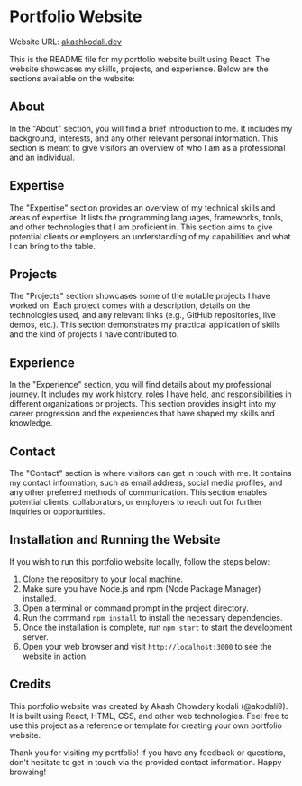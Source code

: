 # Portfolio Website

Website URL: <a href="https://www.akashkodali.dev">akashkodali.dev</a>

This is the README file for my portfolio website built using React. The website showcases my skills, projects, and experience. Below are the sections available on the website:

## About

In the "About" section, you will find a brief introduction to me. It includes my background, interests, and any other relevant personal information. This section is meant to give visitors an overview of who I am as a professional and an individual.

## Expertise

The "Expertise" section provides an overview of my technical skills and areas of expertise. It lists the programming languages, frameworks, tools, and other technologies that I am proficient in. This section aims to give potential clients or employers an understanding of my capabilities and what I can bring to the table.

## Projects

The "Projects" section showcases some of the notable projects I have worked on. Each project comes with a description, details on the technologies used, and any relevant links (e.g., GitHub repositories, live demos, etc.). This section demonstrates my practical application of skills and the kind of projects I have contributed to.

## Experience

In the "Experience" section, you will find details about my professional journey. It includes my work history, roles I have held, and responsibilities in different organizations or projects. This section provides insight into my career progression and the experiences that have shaped my skills and knowledge.

## Contact

The "Contact" section is where visitors can get in touch with me. It contains my contact information, such as email address, social media profiles, and any other preferred methods of communication. This section enables potential clients, collaborators, or employers to reach out for further inquiries or opportunities.

## Installation and Running the Website

If you wish to run this portfolio website locally, follow the steps below:

1. Clone the repository to your local machine.
2. Make sure you have Node.js and npm (Node Package Manager) installed.
3. Open a terminal or command prompt in the project directory.
4. Run the command `npm install` to install the necessary dependencies.
5. Once the installation is complete, run `npm start` to start the development server.
6. Open your web browser and visit `http://localhost:3000` to see the website in action.

## Credits

This portfolio website was created by Akash Chowdary kodali (@akodali9). It is built using React, HTML, CSS, and other web technologies. Feel free to use this project as a reference or template for creating your own portfolio website.

Thank you for visiting my portfolio! If you have any feedback or questions, don't hesitate to get in touch via the provided contact information. Happy browsing!
